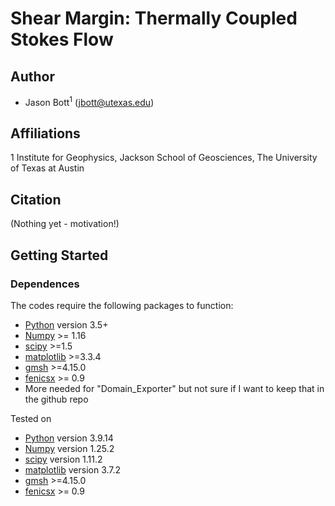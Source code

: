 # Shear Margin: Thermally Coupled Stokes Flow
## Author
- Jason Bott<sup>1</sup> (jbott@utexas.edu)

## Affiliations
1 Institute for Geophysics, Jackson School of Geosciences, The University of Texas at Austin


## Citation
(Nothing yet - motivation!)

## Getting Started

### Dependences

The codes require the following packages to function:
- [Python](https://www.python.org/) version 3.5+
- [Numpy](http://www.numpy.org/) >= 1.16
- [scipy](https://www.scipy.org/) >=1.5
- [matplotlib](https://matplotlib.org/) >=3.3.4
- [gmsh](https://gmsh.info/) >=4.15.0
- [fenicsx](https://fenicsproject.org/download/) >= 0.9
- More needed for "Domain_Exporter" but not sure if I want to keep that in the github repo
  

Tested on
- [Python](https://www.python.org/) version 3.9.14
- [Numpy](http://www.numpy.org/) version 1.25.2
- [scipy](https://www.scipy.org/) version 1.11.2
- [matplotlib](https://matplotlib.org/) version 3.7.2
- [gmsh](https://gmsh.info/) >=4.15.0
- [fenicsx](https://fenicsproject.org/download/) >= 0.9
